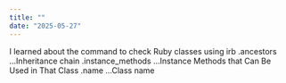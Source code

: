 ```yaml
---
title: ""
date: "2025-05-27"
---
```


I learned about the command to check Ruby classes using irb
 .ancestors ...Inheritance chain
 .instance_methods ...Instance Methods that Can Be Used in That Class
 .name ...Class name